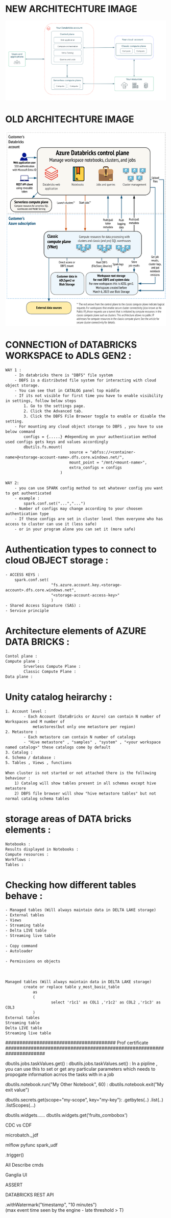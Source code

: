 # NEW ARCHITECHTURE IMAGE

![New image of Architecture](./y_nontxt_resources/y_images/y_architechture.png)


# OLD ARCHITECHTURE IMAGE
<img src="./y_nontxt_resources/y_images/y_old_architech_of_Azdtbrks.png" alt="Old image of Architecture" width="700"/>





# CONNECTION of DATABRICKS WORKSPACE to ADLS GEN2 :
	WAY 1 :
		- In databricks there is "DBFS" file system 
		- DBFS is a distributed file system for interacting with cloud object storage.
		- You can see that in CATALOG panel top middle
		- If its not visible for first time you have to enable visibility in settings, follow below steps
			1. Go to the settings page.
			2. Click the Advanced tab.
			3. Click the DBFS File Browser toggle to enable or disable the setting.
		- For mounting any cloud object storage to DBFS , you have to use below command
			configs = {.....} #depending on your authentication method used configs gets keys and values accordingly
			dbutils.fs.mount(
								source = "abfss://<container-name>@<storage-account-name>.dfs.core.windows.net/",
								mount_point = "/mnt/<mount-name>",
								extra_configs = configs
							)
	
	WAY 2:
		- you can use SPARK config method to set whatever config you want to get authenticated 
		- example :
			spark.conf.set("...","...")
		- Number of configs may change according to your choosen authentication type
		- If these configs are set in cluster level then everyone who has access to cluster can use it (less safe)
		- or in your program alone you can set it (more safe)

# Authentication types to connect to cloud OBJECT storage :
	- ACCESS KEYS :
		spark.conf.set(
						"fs.azure.account.key.<storage-account>.dfs.core.windows.net",
						"<storage-account-access-key>"
						)
	- Shared Access Signature (SAS) :
	- Service principle



# Architecture elements of AZURE DATA BRICKS :
	Contol plane :
	Compute plane :
			Srverless Compute Plane :
			Classic Compute Plane :
	Data plane :



# Unity catalog heirarchy :
	1. Account level : 
			- Each Account (DataBricks or Azure) can contain N number of Workspaces and M number of 
				metastores(but only one metastore per region)
	2. Metastore :
			- Each metastore can contain N number of catalogs
			- "Hive metastore" , "samples" , "system" , "<your workspace named catalog>" these catalogs come by default
	3. Catalog :
	4. Schema / database :
	5. Tables , Views , functions

	When cluster is not started or not attached there is the following behaviour :
		1) Catalog will show tables present in all schemas except hive metastore
		2) DBFS file browser will show "hive metastore tables" but not normal catalog schema tables


# storage areas of DATA bricks elements :
	Notebooks :
	Results displayed in Notebooks :
	Compute resources :
	Workflows :
	Tables :
        

# Checking how different tables behave :
	- Managed tables (Will always maintain data in DELTA LAKE storage)
	- External tables
	- Views
	- Streaming table
	- Delta LIVE table
	- Streaming live table

	- Copy command
	- Autoloader

	- Permissions on objects



	Managed tables (Will always maintain data in DELTA LAKE storage)
			create or replace table y_most_basic_table 
				as
				(
						select 'r1c1' as COL1 ,'r1c2' as COL2 ,'r1c3' as COL3
				)
	External tables
	Streaming table
	Delta LIVE table
	Streaming live table


####################################### Prof certificate ######################################################################

dbutils.jobs.taskValues.get() :
dbutils.jobs.taskValues.set() :
	In a pipline , you can use this to set or get any particular parameters which needs to propogate information acrros 
	the tasks with in  a job 


dbutils.notebook.run("My Other Notebook", 60) :
dbutils.notebook.exit("My exit value")


dbutils.secrets.get(scope="my-scope", key="my-key"):
				.getbytes(..)
				.list(..)
				.listScopes(...)


dbutils.widgets......
dbutils.widgets.get('fruits_combobox')





CDC vs CDF 

microbatch._jdf

mlflow pyfunc spark_udf

.trigger()

All Describe cmds

Ganglia UI

ASSERT

DATABRICKS REST API 

.withWatermark("timestamp", "10 minutes") \
(max event time seen by the engine - late threshold > T)